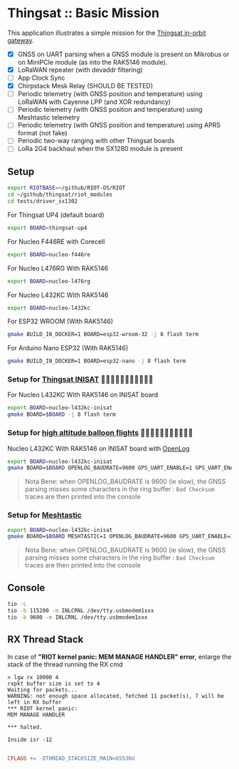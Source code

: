 # Thingsat :: Basic Mission

This application illustrates a simple mission for the [Thingsat in-orbit gateway](https://gricad-gitlab.univ-grenoble-alpes.fr/thingsat/public/-/tree/master/cubesat_mission_3).

* [x] GNSS on UART parsing when a GNSS module is present on Mikrobus or on MiniPCIe module (as into the RAK5146 module).
* [x] LoRaWAN repeater (with devaddr filtering)
* [ ] App Clock Sync
* [x] Chirpstack Mesk Relay (SHOULD BE TESTED)
* [ ] Periodic telemetry (with GNSS position and temperature) using LoRaWAN with Cayenne LPP (and XOR redundancy)
* [ ] Periodic telemetry (with GNSS position and temperature) using Meshtastic telemetry
* [ ] Periodic telemetry (with GNSS position and temperature) using APRS format (not fake)
* [ ] Periodic two-way ranging with other Thingsat boards
* [ ] LoRa 2G4 backhaul when the SX1280 module is present

## Setup

```bash
export RIOTBASE=~/github/RIOT-OS/RIOT
cd ~/github/thingsat/riot_modules
cd tests/driver_sx1302
```

For Thingsat UP4 (default board)
```bash
export BOARD=thingsat-up4
```

For Nucleo F446RE with Corecell
```bash
export BOARD=nucleo-f446re
```

For Nucleo L476RG With RAK5146
```bash
export BOARD=nucleo-l476rg
```

For Nucleo L432KC With RAK5146
```bash
export BOARD=nucleo-l432kc
```

For ESP32 WROOM (With RAK5146)
```bash
gmake BUILD_IN_DOCKER=1 BOARD=esp32-wroom-32 -j 8 flash term
```

For  Arduino Nano ESP32 (With RAK5146)
```bash
gmake BUILD_IN_DOCKER=1 BOARD=esp32-nano -j 8 flash term
```

### Setup for [Thingsat INISAT](https://github.com/csu-grenoble/flatsat/tree/main/Hardware/Thingsat_INISAT#carte-thingsat--inisat----obc--communication-avec-nucleo-l432kc--gateway-rak5146) 📡📡📡📡📡🎈🎈🎈🎈🎈🎈

For Nucleo L432KC With RAK5146 on INISAT board
```bash
export BOARD=nucleo-l432kc-inisat
gmake BOARD=$BOARD -j 8 flash term
```

### Setup for [high altitude balloon flights](https://gricad-gitlab.univ-grenoble-alpes.fr/thingsat/public/-/blob/master/balloons/README.md) 📡📡📡📡📡🎈🎈🎈🎈🎈🎈

Nucleo L432KC With RAK5146 on INISAT board with [OpenLog](https://github.com/CampusIoT/tutorial/tree/master/openlogger)

```bash
export BOARD=nucleo-l432kc-inisat
gmake BOARD=$BOARD OPENLOG_BAUDRATE=9600 GPS_UART_ENABLE=1 GPS_UART_ENABLE_TRACE=0 NO_SHELL=1 -j 8 flash term
```

> Nota Bene: when OPENLOG_BAUDRATE is 9600 (ie slow), the GNSS parsing misses some characters in the ring buffer : `Bad Checksum` traces are then printed into the console

### Setup for [Meshtastic](https://meshtastic.org)

```bash
export BOARD=nucleo-l432kc-inisat
gmake BOARD=$BOARD MESHTASTIC=1 OPENLOG_BAUDRATE=9600 GPS_UART_ENABLE=1 GPS_UART_ENABLE_TRACE=0 NO_SHELL=1 -j 8 flash term
```
> Nota Bene: when OPENLOG_BAUDRATE is 9600 (ie slow), the GNSS parsing misses some characters in the ring buffer : `Bad Checksum` traces are then printed into the console

## Console
```bash
tio -L
tio -b 115200 -m INLCRNL /dev/tty.usbmodem1xxx
tio -b 9600 -m INLCRNL /dev/tty.usbmodem1xxx
```

## RX Thread Stack

In case of **"RIOT kernel panic: MEM MANAGE HANDLER" error**, enlarge the stack of the thread running the RX cmd 


```
> lgw rx 10000 4
rxpkt buffer size is set to 4
Waiting for packets...
WARNING: not enough space allocated, fetched 11 packet(s), 7 will be left in RX buffer
*** RIOT kernel panic:
MEM MANAGE HANDLER

*** halted.

Inside isr -12
```

```makefile

CFLAGS += -DTHREAD_STACKSIZE_MAIN=65536U

```


